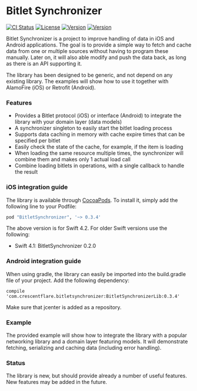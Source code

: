 # Bitlet Synchronizer

[![CI Status](http://img.shields.io/travis/crescentflare/BitletSynchronizer.svg?style=flat)](https://travis-ci.org/crescentflare/BitletSynchronizer)
[![License](https://img.shields.io/cocoapods/l/BitletSynchronizer.svg?style=flat)](http://cocoapods.org/pods/BitletSynchronizer)
[![Version](https://img.shields.io/cocoapods/v/BitletSynchronizer.svg?style=flat)](http://cocoapods.org/pods/BitletSynchronizer)
[![Version](https://img.shields.io/bintray/v/crescentflare/maven/BitletSynchronizerLib.svg?style=flat)](https://bintray.com/crescentflare/maven/BitletSynchronizerLib)

Bitlet Synchronizer is a project to improve handling of data in iOS and Android applications. The goal is to provide a simple way to fetch and cache data from one or multiple sources without having to program these manually. Later on, it will also able modify and push the data back, as long as there is an API supporting it.

The library has been designed to be generic, and not depend on any existing library. The examples will show how to use it together with AlamoFire (iOS) or Retrofit (Android).


### Features

* Provides a Bitlet protocol (iOS) or interface (Android) to integrate the library with your domain layer (data models)
* A synchronizer singleton to easily start the bitlet loading process
* Supports data caching in memory with cache expire times that can be specified per bitlet
* Easily check the state of the cache, for example, if the item is loading
* When loading the same resource multiple times, the synchronizer will combine them and makes only 1 actual load call
* Combine loading bitlets in operations, with a single callback to handle the result


### iOS integration guide

The library is available through [CocoaPods](http://cocoapods.org). To install it, simply add the following line to your Podfile:

```ruby
pod "BitletSynchronizer", '~> 0.3.4'
```

The above version is for Swift 4.2. For older Swift versions use the following:
- Swift 4.1: BitletSynchronizer 0.2.0


### Android integration guide

When using gradle, the library can easily be imported into the build.gradle file of your project. Add the following dependency:

```
compile 'com.crescentflare.bitletsynchronizer:BitletSynchronizerLib:0.3.4'
```

Make sure that jcenter is added as a repository.


### Example

The provided example will show how to integrate the library with a popular networking library and a domain layer featuring models. It will demonstrate fetching, serializing and caching data (including error handling).


### Status

The library is new, but should provide already a number of useful features. New features may be added in the future.
